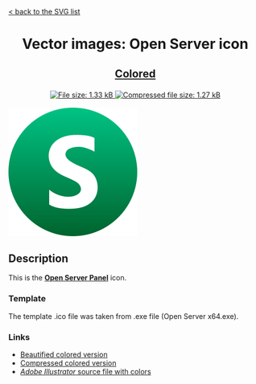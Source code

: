 [< back to the SVG list](../ "SVG list")

<h1 align="center">Vector images: Open Server icon</p></h1>

<h2><p align="center"><a href="Open Server.colored.svg" title="View & Download Open Server colored icon">Colored</a></p></h2>
<div class="badges" align="center">
	<a href="Open Server.colored.svg" target="_blank" title="File size">
		<img alt="File size: 1.33 kB" src="https://img.shields.io/static/v1?cacheSeconds=10800&style=flat&label=File%20size&message=1.33%20kB&color=0aa">
	</a>
	<a href="./src/Open Server.colored.min.svg" target="_blank" title="File size">
		<img alt="Compressed file size: 1.27 kB" src="https://img.shields.io/static/v1?cacheSeconds=10800&style=flat&label=Compressed&message=1.27%20kB&color=bb0">
	</a>
</div>
<div>
	<br>
	<img src="Open Server.colored.svg" alt="***There should be an image here***" title="Open Server colored icon">
	<br>
</div>

## Description

This is the **[Open Server Panel](https://ospanel.io "Visit ospanel.io")** icon.

### Template

The template .ico file was taken from .exe file (Open Server x64.exe).

### Links

-   [Beautified colored version](Open%20Server.colored.svg "Download beautified colored SVG")
-   [Compressed colored version](./src/Open%20Server.colored.min.svg "Download compressed colored SVG")
-   [*Adobe Illustrator* source file with colors](./src/Open%20Server.colored.ai "Download Adobe Illustrator (.ai) source file with colors")